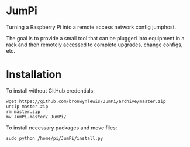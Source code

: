 JumPi
=====

Turning a Raspberry Pi into a remote access network config jumphost.

The goal is to provide a small tool that can be plugged into equipment in a rack and then remotely accessed to complete upgrades, change configs, etc.

Installation
=====

To install without GitHub credentials:

	wget https://github.com/bronwynlewis/JumPi/archive/master.zip
	unzip master.zip
	rm master.zip
	mv JumPi-master/ JumPi/

To install necessary packages and move files:

	sudo python /home/pi/JumPi/install.py
